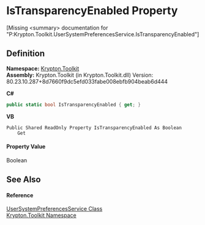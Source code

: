 # IsTransparencyEnabled Property


\[Missing &lt;summary&gt; documentation for "P:Krypton.Toolkit.UserSystemPreferencesService.IsTransparencyEnabled"\]



## Definition
**Namespace:** <a href="79d2eac2-21f4-54ff-7552-b20c33c30600.md">Krypton.Toolkit</a>  
**Assembly:** Krypton.Toolkit (in Krypton.Toolkit.dll) Version: 80.23.10.287+8d7660f9dc5efd033fabe008ebfb904beab6d444

**C#**
``` C#
public static bool IsTransparencyEnabled { get; }
```
**VB**
``` VB
Public Shared ReadOnly Property IsTransparencyEnabled As Boolean
	Get
```



#### Property Value
Boolean

## See Also


#### Reference
<a href="0331d0f0-0fb7-859e-8a84-cd0b2ddf4bee.md">UserSystemPreferencesService Class</a>  
<a href="79d2eac2-21f4-54ff-7552-b20c33c30600.md">Krypton.Toolkit Namespace</a>  
